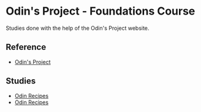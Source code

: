 
# Odin's Project - Foundations Course

Studies done with the help of the Odin's Project website.


## Reference

 - [Odin's Project](https://www.theodinproject.com/)


## Studies

- [Odin Recipes](https://github.com/marcythany/odin-recipes)
- [Odin Recipes](https://github.com/marcythany/odin-recipes)
